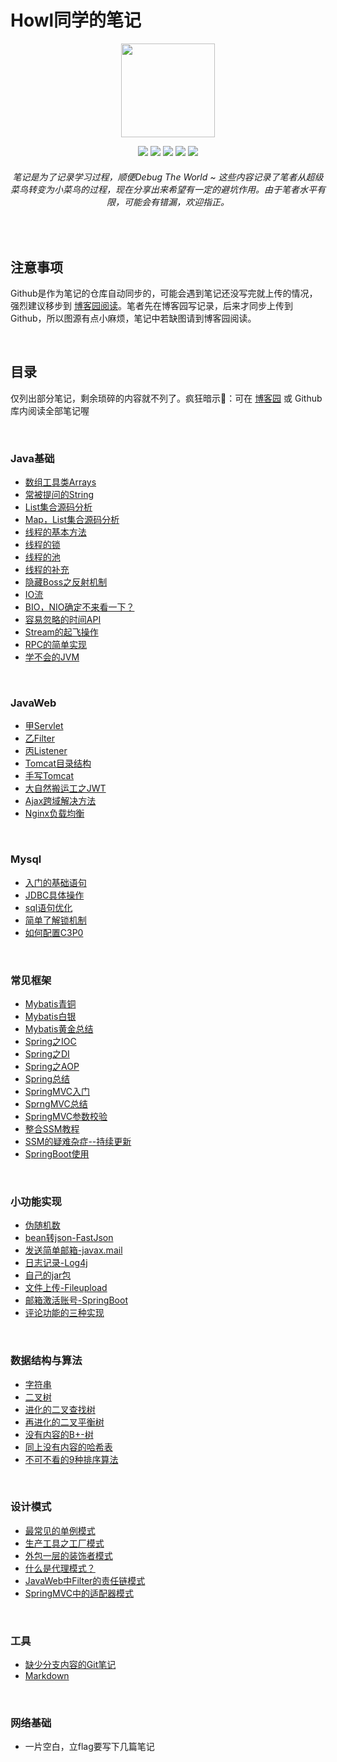# Howl同学的笔记


<p align="center">
<a href="#" target="_blank">
<img src="https://images.cnblogs.com/cnblogs_com/Howlet/1579506/o_200308035421logo.png" width="150px"/>
</a>
</p>

<p align="center">
<a><img src="https://img.shields.io/badge/language-Java-brightgreen"/></a>
<a><img src="https://img.shields.io/badge/jdk-1.8-lightgrey"/></a>
<a><img src="https://img.shields.io/badge/license-MIT-blue"/></a>
<a><img src="https://img.shields.io/badge/version-alpha_0.1-red"/></a>
<a href="https://www.cnblogs.com/Howlet/">
<img src="https://img.shields.io/badge/关注-博客园-green"></a>
</p>
<h6 align="center">笔记是为了记录学习过程，顺便Debug The World ~ 这些内容记录了笔者从超级菜鸟转变为小菜鸟的过程，现在分享出来希望有一定的避坑作用。由于笔者水平有限，可能会有错漏，欢迎指正。</h3>
<br>

## 注意事项

Github是作为笔记的仓库自动同步的，可能会遇到笔记还没写完就上传的情况，强烈建议移步到 [博客园阅读](https://www.cnblogs.com/Howlet/)。笔者先在博客园写记录，后来才同步上传到Github，所以图源有点小麻烦，笔记中若缺图请到博客园阅读。

<br>


## 目录
仅列出部分笔记，剩余琐碎的内容就不列了。疯狂暗示:jack_o_lantern:：可在 [博客园](https://www.cnblogs.com/Howlet/) 或 Github 库内阅读全部笔记喔

<br>

### Java基础

* [数组工具类Arrays](<https://www.cnblogs.com/Howlet/p/12115625.html>)
* [常被提问的String](<https://www.cnblogs.com/Howlet/p/12114605.html>)
* [List集合源码分析](<https://www.cnblogs.com/Howlet/p/12003389.html>)
* [Map，List集合源码分析](<https://www.cnblogs.com/Howlet/p/12204261.html>)
* [线程的基本方法](<https://www.cnblogs.com/Howlet/p/12015259.html>)
* [线程的锁](<https://www.cnblogs.com/Howlet/p/12230652.html>)
* [线程的池](<https://www.cnblogs.com/Howlet/p/12233870.html>)
* [线程的补充](<https://www.cnblogs.com/Howlet/p/12234203.html>)
* [隐藏Boss之反射机制](<https://www.cnblogs.com/Howlet/p/12095514.html>)
* [IO流](<https://www.cnblogs.com/Howlet/p/12033337.html>)
* [BIO，NIO确定不来看一下？](<https://www.cnblogs.com/Howlet/p/12286670.html>)
* [容易忽略的时间API](<https://www.cnblogs.com/Howlet/p/12290469.html>)
* [Stream的起飞操作](<https://www.cnblogs.com/Howlet/p/12402991.html>)
* [RPC的简单实现](<https://www.cnblogs.com/Howlet/p/12367745.html>)
* [学不会的JVM](<https://www.cnblogs.com/Howlet/p/12106762.html>)





<br>





### JavaWeb

* [甲Servlet](<https://www.cnblogs.com/Howlet/p/12038728.html>)
* [乙Filter](<https://www.cnblogs.com/Howlet/p/12042026.html>)
* [丙Listener](<https://www.cnblogs.com/Howlet/p/12047343.html>)
* [Tomcat目录结构](<https://www.cnblogs.com/Howlet/p/12128338.html>)
* [手写Tomcat](<https://www.cnblogs.com/Howlet/p/12335032.html>)
* [大自然搬运工之JWT](<https://www.cnblogs.com/Howlet/p/12293989.html>)
* [Ajax跨域解决方法](<https://www.cnblogs.com/Howlet/p/12336609.html>)
* [Nginx负载均衡](<https://www.cnblogs.com/Howlet/p/12340857.html>)





<br>





### Mysql

* [入门的基础语句](<https://www.cnblogs.com/Howlet/p/12047596.html>)
* [JDBC具体操作](<https://www.cnblogs.com/Howlet/p/12053393.html>)
* [sql语句优化](<https://www.cnblogs.com/Howlet/p/12051990.html>)
* [简单了解锁机制](<https://www.cnblogs.com/Howlet/p/12051757.html>)
* [如何配置C3P0](<https://www.cnblogs.com/Howlet/p/12063609.html>)





<br>





### 常见框架

* [Mybatis青铜](<https://www.cnblogs.com/Howlet/p/11973432.html>)
* [Mybatis白银](<https://www.cnblogs.com/Howlet/p/11979637.html>)
* [Mybatis黄金总结](<https://www.cnblogs.com/Howlet/p/12347845.html>)
* [Spring之IOC](<https://www.cnblogs.com/Howlet/p/11979935.html>)
* [Spring之DI](<https://www.cnblogs.com/Howlet/p/11980172.html>)
* [Spring之AOP](<https://www.cnblogs.com/Howlet/p/11983022.html>)
* [Spring总结](<https://www.cnblogs.com/Howlet/p/12389510.html>)
* [SpringMVC入门](<https://www.cnblogs.com/Howlet/p/11988838.html>)
* [SprngMVC总结](<https://www.cnblogs.com/Howlet/p/12399045.html>)
* [SpringMVC参数校验](<https://www.cnblogs.com/Howlet/p/12426887.html>)
* [整合SSM教程](<https://www.cnblogs.com/Howlet/p/12421437.html>)
* [SSM的疑难杂症--持续更新](<https://www.cnblogs.com/Howlet/p/12431642.html>)
* [SpringBoot使用](<https://www.cnblogs.com/Howlet/p/12189499.html>)





<br>





### 小功能实现

* [伪随机数](<https://www.cnblogs.com/Howlet/p/12319487.html>)
* [bean转json-FastJson](<https://www.cnblogs.com/Howlet/p/12032264.html>)
* [发送简单邮箱-javax.mail](<https://www.cnblogs.com/Howlet/p/12156169.html>)
* [日志记录-Log4j](<https://www.cnblogs.com/Howlet/p/12067052.html>)
* [自己的jar包](<https://www.cnblogs.com/Howlet/p/12248555.html>)
* [文件上传-Fileupload](<https://www.cnblogs.com/Howlet/p/12057441.html>)
* [邮箱激活账号-SpringBoot](<https://www.cnblogs.com/Howlet/p/12198922.html>)
* [评论功能的三种实现](<https://www.cnblogs.com/Howlet/p/12441508.html>)




<br>





### 数据结构与算法

* [字符串](<https://www.cnblogs.com/Howlet/p/11763372.html>)
* [二叉树](<https://www.cnblogs.com/Howlet/p/12119425.html>)
* [进化的二叉查找树](<https://www.cnblogs.com/Howlet/p/12188436.html>)
* [再进化的二叉平衡树](<https://www.cnblogs.com/Howlet/p/12215744.html>)
* [没有内容的B+-树](<https://www.cnblogs.com/Howlet/p/12255418.html>)
* [同上没有内容的哈希表](<https://www.cnblogs.com/Howlet/p/12262688.html>)
* [不可不看的9种排序算法](<https://www.cnblogs.com/Howlet/p/12319644.html>)





<br>





### 设计模式

* [最常见的单例模式](<https://www.cnblogs.com/Howlet/p/12016037.html>)
* [生产工具之工厂模式](<https://www.cnblogs.com/Howlet/p/12019108.html>)
* [外包一层的装饰者模式](<https://www.cnblogs.com/Howlet/p/12020604.html>)
* [什么是代理模式？](<https://www.cnblogs.com/Howlet/p/12023801.html>)
* [JavaWeb中Filter的责任链模式](<https://www.cnblogs.com/Howlet/p/12323712.html>)
* [SpringMVC中的适配器模式](<https://www.cnblogs.com/Howlet/p/12408387.html>)





<br>





### 工具

* [缺少分支内容的Git笔记](<https://www.cnblogs.com/Howlet/p/12026544.html>)
* [Markdown](<https://www.cnblogs.com/Howlet/p/12024162.html>)





<br>





### 网络基础

* 一片空白，立flag要写下几篇笔记